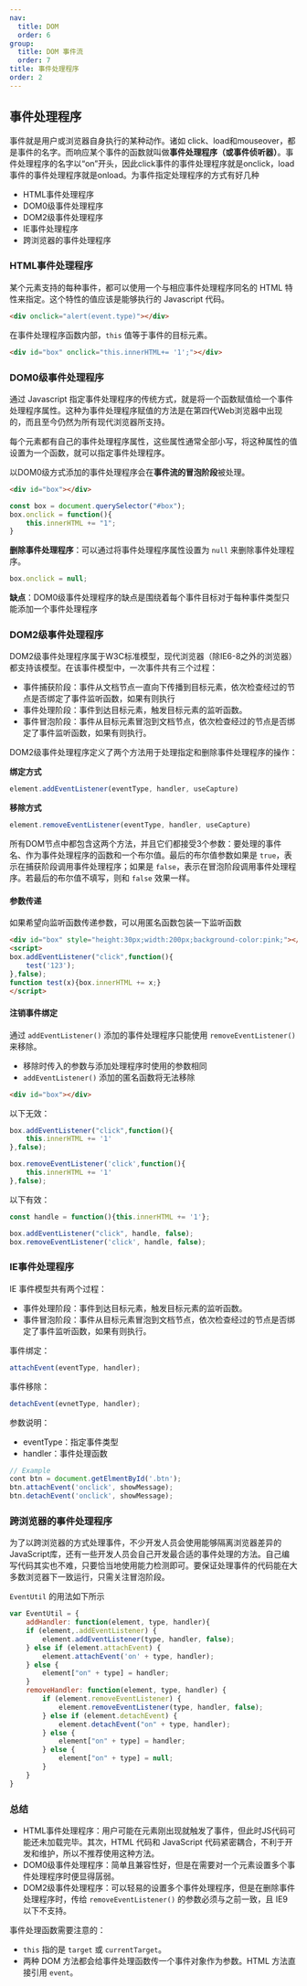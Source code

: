 ```yaml
---
nav:
  title: DOM
  order: 6
group:
  title: DOM 事件流
  order: 7
title: 事件处理程序
order: 2
---
```


## 事件处理程序

事件就是用户或浏览器自身执行的某种动作。诸如 click、load和mouseover，都是事件的名字。而响应某个事件的函数就叫做**事件处理程序（或事件侦听器）**。事件处理程序的名字以“on”开头，因此click事件的事件处理程序就是onclick，load事件的事件处理程序就是onload。为事件指定处理程序的方式有好几种

- HTML事件处理程序
- DOM0级事件处理程序
- DOM2级事件处理程序
- IE事件处理程序
- 跨浏览器的事件处理程序

### HTML事件处理程序

某个元素支持的每种事件，都可以使用一个与相应事件处理程序同名的 HTML 特性来指定。这个特性的值应该是能够执行的 Javascript 代码。

```html
<div onclick="alert(event.type)"></div>
```

在事件处理程序函数内部，`this` 值等于事件的目标元素。

```html
<div id="box" onclick="this.innerHTML+= '1';"></div>
```

### DOM0级事件处理程序

通过 Javascript 指定事件处理程序的传统方式，就是将一个函数赋值给一个事件处理程序属性。这种为事件处理程序赋值的方法是在第四代Web浏览器中出现的，而且至今仍然为所有现代浏览器所支持。

每个元素都有自己的事件处理程序属性，这些属性通常全部小写，将这种属性的值设置为一个函数，就可以指定事件处理程序。

以DOM0级方式添加的事件处理程序会在**事件流的冒泡阶段**被处理。

```html
<div id="box"></div>
```

```js
const box = document.querySelector("#box");
box.onclick = function(){
    this.innerHTML += "1";
}
```

**删除事件处理程序**：可以通过将事件处理程序属性设置为 `null` 来删除事件处理程序。

```js
box.onclick = null;
```

**缺点**：DOM0级事件处理程序的缺点是围绕着每个事件目标对于每种事件类型只能添加一个事件处理程序

### DOM2级事件处理程序

DOM2级事件处理程序属于W3C标准模型，现代浏览器（除IE6-8之外的浏览器）都支持该模型。在该事件模型中，一次事件共有三个过程：

- 事件捕获阶段：事件从文档节点一直向下传播到目标元素，依次检查经过的节点是否绑定了事件监听函数，如果有则执行
- 事件处理阶段：事件到达目标元素，触发目标元素的监听函数。
- 事件冒泡阶段：事件从目标元素冒泡到文档节点，依次检查经过的节点是否绑定了事件监听函数，如果有则执行。

DOM2级事件处理程序定义了两个方法用于处理指定和删除事件处理程序的操作：

**绑定方式**

```js
element.addEventListener(eventType, handler, useCapture)
```

**移除方式**

```js
element.removeEventListener(eventType, handler, useCapture)
```

所有DOM节点中都包含这两个方法，并且它们都接受3个参数：要处理的事件名、作为事件处理程序的函数和一个布尔值。最后的布尔值参数如果是 `true`，表示在捕获阶段调用事件处理程序；如果是 `false`，表示在冒泡阶段调用事件处理程序。若最后的布尔值不填写，则和 `false` 效果一样。

#### 参数传递

如果希望向监听函数传递参数，可以用匿名函数包装一下监听函数

```html
<div id="box" style="height:30px;width:200px;background-color:pink;"></div>
<script>
box.addEventListener("click",function(){
    test('123');
},false);
function test(x){box.innerHTML += x;}
</script>
```

#### 注销事件绑定

通过 `addEventListener()` 添加的事件处理程序只能使用 `removeEventListener()` 来移除。

- 移除时传入的参数与添加处理程序时使用的参数相同
- `addEventListener()` 添加的匿名函数将无法移除

```html
<div id="box"></div>
```

以下无效：

```js
box.addEventListener("click",function(){
    this.innerHTML += '1'
},false);

box.removeEventListener('click',function(){
    this.innerHTML += '1'
},false);
```

以下有效：

```js
const handle = function(){this.innerHTML += '1'};

box.addEventListener("click", handle, false);
box.removeEventListener('click', handle, false);
```

### IE事件处理程序

IE 事件模型共有两个过程：

- 事件处理阶段：事件到达目标元素，触发目标元素的监听函数。
- 事件冒泡阶段：事件从目标元素冒泡到文档节点，依次检查经过的节点是否绑定了事件监听函数，如果有则执行。

事件绑定：

```js
attachEvent(eventType, handler);
```

事件移除：

```js
detachEvent(evnetType, handler);
```

参数说明：

- eventType：指定事件类型
- handler：事件处理函数

```js
// Example
cont btn = document.getElmentById('.btn');
btn.attachEvent('onclick', showMessage);
btn.detachEvent('onclick', showMessage);
```

### 跨浏览器的事件处理程序

为了以跨浏览器的方式处理事件，不少开发人员会使用能够隔离浏览器差异的JavaScript库，还有一些开发人员会自己开发最合适的事件处理的方法。自己编写代码其实也不难，只要恰当地使用能力检测即可。要保证处理事件的代码能在大多数浏览器下一致运行，只需关注冒泡阶段。

`EventUtil` 的用法如下所示

```javascript
var EventUtil = {
    addHandler: function(element, type, handler){
    if (element,.addEventListener) {
        element.addEventListener(type, handler, false);
    } else if (element.attachEvent) {
        element.attachEvent('on' + type, handler);
    } else {
        element["on" + type] = handler;
    }
    removeHandler: function(element, type, handler) {
        if (element.removeEventListener) {
            element.removeEventListener(type, handler, false);
        } else if (element.detachEvent) {
            element.detachEvent("on" + type, handler);
        } else {
            element["on" + type] = handler;
        } else {
            element["on" + type] = null;
        }
    }
}
```

### 总结

- HTML事件处理程序：用户可能在元素刚出现就触发了事件，但此时JS代码可能还未加载完毕。其次，HTML 代码和 JavaScript 代码紧密耦合，不利于开发和维护，所以不推荐使用这种方法。
- DOM0级事件处理程序：简单且兼容性好，但是在需要对一个元素设置多个事件处理程序时便显得孱弱。
- DOM2级事件处理程序：可以轻易的设置多个事件处理程序，但是在删除事件处理程序时，传给 `removeEventListener()` 的参数必须与之前一致，且 IE9 以下不支持。

事件处理函数需要注意的：

- `this` 指的是 `target` 或 `currentTarget`。
- 两种 DOM 方法都会给事件处理函数传一个事件对象作为参数。HTML 方法直接引用 `event`。